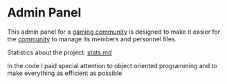 # Admin Panel
This admin panel for a [gaming community](https://www.9jgkp.de) is designed to make it easier for the [community](https://www.9jgkp.de) to manage its members and personnel files.

Statistics about the project: [stats.md](stats.md)

In the code I paid special attention to object oriented programming and to make everything as efficient as possible